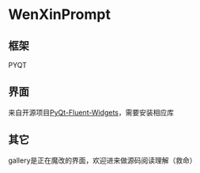 # WenXinPrompt
## 框架
PYQT
## 界面
来自开源项目[PyQt-Fluent-Widgets](https://github.com/zhiyiYo/PyQt-Fluent-Widgets)，需要安装相应库
## 其它
gallery是正在魔改的界面，欢迎进来做源码阅读理解（救命）
